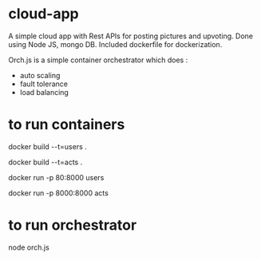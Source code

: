 # cloud-app
A simple cloud app with Rest APIs for posting pictures and upvoting. 
Done using Node JS, mongo DB.
Included dockerfile for dockerization.

Orch.js is a simple container orchestrator which does :
  - auto scaling
  - fault tolerance
  - load balancing
# to run containers
docker build --t=users .

docker build --t=acts .

docker run -p 80:8000 users

docker run -p 8000:8000 acts

# to run orchestrator
node orch.js
